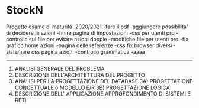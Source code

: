# StockN

Progetto esame di maturita' 2020/2021
-fare il pdf
-aggiungere possibilita' di decidere le azioni
-finire pagina di impostazioni
-css per utenti pro
-controllo sul file per evitare azioni doppie
-modifiche file per utenti pro
-fix grafico home azioni
-pagina delle referenze
-css fix browser diversi
-sistemare css pagina azioni
-controllo grammatica
-aaaa

---

1. ANALISI GENERALE DEL PROBLEMA
2. DESCRIZIONE DELL'ARCHITETTURA DEL PROGETTO
3. ANALISI PER LA PROGETTAZIONE DEL DATABASE
   3A) PROGETTAZIONE CONCETTUALE o MODELLO E/R
   3B) PROGETTAZIONE LOGICA
4. DESCRIZIONE DELL' APPLICAZIONE <progetto di una parte significativa in php>
   APPROFONDIMENTO DI SISTEMI E RETI
